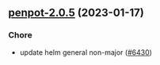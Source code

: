 

## [penpot-2.0.5](https://github.com/truecharts/charts/compare/penpot-2.0.4...penpot-2.0.5) (2023-01-17)

### Chore

- update helm general non-major ([#6430](https://github.com/truecharts/charts/issues/6430))
  
  